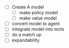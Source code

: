 - [ ] Create A model
  - [ ] make policy model
  - [ ] make value model
- [ ] convert model to agent
- [ ] integrate model into mcts
- [ ] do a match up
- [ ] expandability
